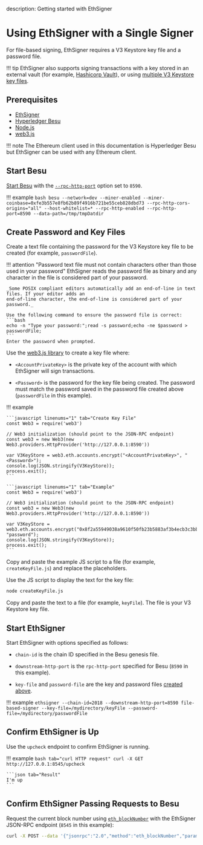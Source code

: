 description: Getting started with EthSigner
<!--- END of page meta data -->

# Using EthSigner with a Single Signer 

For file-based signing, EthSigner requires a V3 Keystore key file and a password file.

!!! tip 
    EthSigner also supports signing transactions with a key stored in an external vault (for example, 
    [Hashicorp Vault](../HowTo/Store-Keys/Use-Hashicorp.md)), or using [multiple V3 Keystore key files](../Tutorials/Multifile.md).  

## Prerequisites 

* [EthSigner](../HowTo/Get-Started/Install-Binaries.md)
* [Hyperledger Besu](https://besu.hyperledger.org/en/stable/HowTo/Get-Started/Install-Binaries/)
* [Node.js](https://nodejs.org/en/download/)
* [web3.js](https://github.com/ethereum/web3.js/)

!!! note
    The Ethereum client used in this documentation is Hyperledger Besu but EthSigner can be used with any Ethereum client.     


## Start Besu 

[Start Besu](https://besu.hyperledger.org/en/stable/HowTo/Get-Started/Starting-node/) with the 
[`--rpc-http-port`](https://besu.hyperledger.org/en/stable/Reference/CLI/CLI-Syntax/#rpc-http-port)
option set to `8590`. 

!!! example
    ```bash
    besu --network=dev --miner-enabled --miner-coinbase=0xfe3b557e8fb62b89f4916b721be55ceb828dbd73 --rpc-http-cors-origins="all" --host-whitelist=* --rpc-http-enabled --rpc-http-port=8590 --data-path=/tmp/tmpDatdir
    ```

## Create Password and Key Files 

Create a text file containing the password for the V3 Keystore key file to be created (for example, `passwordFile`). 

!!! attention "Password text file must not contain characters other than those used in your password"
    EthSigner reads the password file as binary and any character in the file is considered part
    of your password.
    
    _Some POSIX compliant editors automatically add an end-of-line in text files. If your editor adds an
    end-of-line character, the end-of-line is considered part of your password._
    
    Use the following command to ensure the password file is correct:
    ```bash
    echo -n "Type your password:";read -s password;echo -ne $password > passwordFile;
    ```
    Enter the password when prompted.

Use the [web3.js library](https://github.com/ethereum/web3.js/) to create a key file where: 

* `<AccountPrivateKey>` is the private key of the account with which EthSigner will sign transactions.  

* `<Password>` is the password for the key file being created. The password must match the password saved in the 
   password file created above (`passwordFile` in this example).

!!! example 

    ```javascript linenums="1" tab="Create Key File"
    const Web3 = require('web3')
    
    // Web3 initialization (should point to the JSON-RPC endpoint)
    const web3 = new Web3(new Web3.providers.HttpProvider('http://127.0.0.1:8590'))
    
    var V3KeyStore = web3.eth.accounts.encrypt("<AccountPrivateKey>", "<Password>");
    console.log(JSON.stringify(V3KeyStore));
    process.exit();
    ```
    
    ```javascript linenums="1" tab="Example"
    const Web3 = require('web3')
        
    // Web3 initialization (should point to the JSON-RPC endpoint)
    const web3 = new Web3(new Web3.providers.HttpProvider('http://127.0.0.1:8590'))
        
    var V3KeyStore = web3.eth.accounts.encrypt("0x8f2a55949038a9610f50fb23b5883af3b4ecb3c3bb792cbcefbd1542c692be63", "password");
    console.log(JSON.stringify(V3KeyStore));
    process.exit();
    ```
    
Copy and paste the example JS script to a file (for example, `createKeyFile.js`) and replace the placeholders. 

Use the JS script to display the text for the key file: 

```bash
node createKeyFile.js
```

Copy and paste the text to a file (for example, `keyFile`). The file is your V3 Keystore key file. 
    
## Start EthSigner

Start EthSigner with options specified as follows: 

* `chain-id` is the chain ID specified in the Besu genesis file. 

* `downstream-http-port` is the `rpc-http-port` specified for Besu (`8590` in this example). 

* `key-file` and `password-file` are the key and password files [created above](#create-password-and-key-files).  

!!! example
    ```
    ethsigner --chain-id=2018 --downstream-http-port=8590 file-based-signer --key-file=/mydirectory/keyFile --password-file=/mydirectory/passwordFile
    ```

## Confirm EthSigner is Up

Use the `upcheck` endpoint to confirm EthSigner is running.

!!! example
    ```bash tab="curl HTTP request"
    curl -X GET http://127.0.0.1:8545/upcheck
    ```
   
    ```json tab="Result"
    I'm up
    ```

## Confirm EthSigner Passing Requests to Besu 

Request the current block number using [`eth_blockNumber`](https://besu.hyperledger.org/en/stable/Reference/API-Methods/#eth_blocknumber) with the EthSigner JSON-RPC endpoint (`8545` in this example): 

```bash
curl -X POST --data '{"jsonrpc":"2.0","method":"eth_blockNumber","params":[],"id":51}' http://127.0.0.1:8545
```